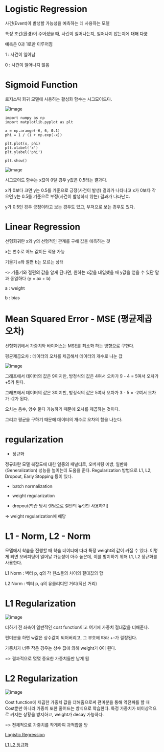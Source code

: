 # Logistic Regression

사건(Event)이 발생할 가능성을 예측하는 데 사용하는 모델

특정 조건(환경)이 주어졌을 때, 사건이 일어나는지, 일어나지 않는지에 대해 다룸

예측은 0과 1로만 이루어짐

1 : 사건이 일어남

0 : 사건이 일어나지 않음

# Sigmoid Function

로지스틱 회귀 모델에 사용하는 활성화 함수는 시그모이드다. 

![image](https://github.com/sseinn/AICOSS---THU/assets/143159192/e8c8df95-b48d-4300-9fd8-d8103a2c64a3)

```
import numpy as np
import matplotlib.pyplot as plt

x = np.arange(-6, 6, 0.1)
phi = 1 / (1 + np.exp(-x))

plt.plot(x, phi)
plt.xlabel('x')
plt.ylabel('phi')

plt.show()
```

![image](https://github.com/sseinn/AICOSS---THU/assets/143159192/e28ec939-c08f-4144-9b4c-d5f5c8791218)


시그모이드 함수는 x값이 0일 경우 y값은 0.5라는 결과다. 

x가 0보다 크면 y는 0.5를 기준으로 긍정(사건이 발생) 결과가 나타나고 x가 0보다 작으면 y는 0.5를 기준으로 부정(사건이 발생하지 않는) 결과가 나타난ㄷ. 

y가 0.5인 경우 긍정이라고 보는 경우도 있고, 부저으로 보는 경우도 있다. 


# Linear Regression

선형회귀란 x와 y의 선형적인 관계를 구해 값을 에측하는 것

x는 변수로 어느 값이든 적용 가능

기울기 a와 절편 b는 모르는 상태

-> 기울기와 절편의 값을 알게 된다면, 원하는 x값을 대입했을 때 y값을 얻을 수 있단 말과 동일하다
(y = ax + b)

a : weight

b : bias

# Mean Squared Error - MSE (평균제곱오차)

선형회귀에서 가중치와 바이어스는 MSE를 최소화 하는 방향으로 구한다. 

평균제곱오차 : 데이터의 오차를 제곱해서 데이터의 개수로 나눈 값

![image](https://github.com/sseinn/AICOSS---THU/assets/143159192/48b5e5b4-b199-43a9-aa6e-5e0e43a5853a)

그래프에서 데이터의 값은 9이지만, 방정식의 값은 4여서 오차가 9 - 4 = 5여서 오차가 +5가 된다. 

그래프에서 데이터의 값은 3이지만, 방정식의 값은 5여서 오차가 3 - 5 = -2여서 오차가 -2가 된다. 

오차는 음수, 양수 둘다 가능하기 때문에 오차를 제곱하는 것이다. 

그리고 평균을 구하기 때문에 데이터의 개수로 오차의 합을 나눈다. 


# regularization

- 정규화

정규화란 모델 복잡도에 대한 일종의 패널티로, 오버피팅 예방, 일반화(Generalization) 성능을 높이는데 도움을 준다. Regularization 방법으로 L1, L2, Dropout, Early Stopping 등이 있다.

- batch normalization

- weight regularization

- dropout(학습 당시 랜덤으로 절반의 뉴런만 사용하기)

=> weight regularization에 해당

# L1 - Norm, L2 - Norm

모델에서 학습을 진행할 때 학습 데이터에 따라 특정 weight의 값이 커질 수 있다. 이렇게 되면 오버피팅이 일어날 가능성이 아주 높은데, 이를 방지하기 위해 L1, L2 정규화를 사용한다. 

L1 Norm : 벡터 p, q의 각 원소들의 차이의 절대값의 합

L2 Norm : 벡터 p, q의 유클리디안 거리(직선 거리)

# L1 Regularization

![image](https://github.com/sseinn/AICOSS---THU/assets/143159192/146bd698-0874-49b4-85d3-6b4045aeac88)


더하기 전 좌측이 일반적인 cost function이고 여기에 가중치 절대값을 더해준다. 

편미분을 하면 w값은 상수값이 되어버리고, 그 부호에 따라 +-가 결정된다. 

가중치가 너무 작은 경우는 상수 값에 의해 weight가 0이 된다. 

=> 결과적으로 몇몇 중요한 가중치들만 남게 됨


# L2 Regularization

![image](https://github.com/sseinn/AICOSS---THU/assets/143159192/39f7a6f3-276e-4f6b-a8fe-a5367f56db3c)

Cost function에 제곱한 가중치 값을 더해줌으로써 편미분을 통해 역전파를 할 때 Cost뿐만 아니라 가중치 또한 줄어드는 방식으로 학습한다. 특정 가중치가 비이상적으로 커지는 상황을 방지하고, weight가 decay 가능하다. 

=> 전체적으로 가중치를 작게하여 과적합을 방

[Logistic Regression](https://itstory1592.tistory.com/8)

[L1 L2 정규화](https://esj205.oopy.io/4b321662-5d02-4559-8677-7e974cf080a8)


